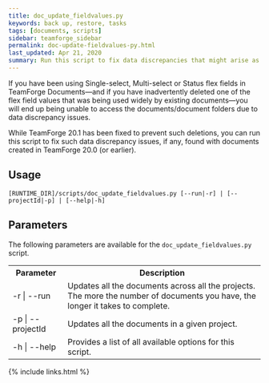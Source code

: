 ```yaml
---
title: doc_update_fieldvalues.py
keywords: back up, restore, tasks
tags: [documents, scripts]
sidebar: teamforge_sidebar
permalink: doc-update-fieldvalues-py.html
last_updated: Apr 21, 2020
summary: Run this script to fix data discrepancies that might arise as a result of deleting one of the Single-select, Multi-select or Status field values of documents. 
---
```

<!-- Artifact artf397133 : [Doc Task] for artf395460-Script to fix data discrepancy in documents -->
If you have been using Single-select, Multi-select or Status flex fields in TeamForge Documents—and if you have inadvertently deleted one of the flex field values that was being used widely by existing documents—you will end up being unable to access the documents/document folders due to data discrepancy issues.

While TeamForge 20.1 has been fixed to prevent such deletions, you can run this script to fix such data discrepancy issues, if any, found with documents created in TeamForge 20.0 (or earlier). 

## Usage

```shell
[RUNTIME_DIR]/scripts/doc_update_fieldvalues.py [--run|-r] | [--projectId|-p] | [--help|-h]
````

## Parameters

The following parameters are available for the `doc_update_fieldvalues.py` script.

<table>
	<tr>
		<th>Parameter</th>
		<th>Description</th>
	</tr>
	<tr>
		<td>-r | --run</td>
		<td>Updates all the documents across all the projects. The more the number of documents you have, the longer it takes to complete.</td>
	</tr>
	<tr>
		<td>-p | --projectId</td>
		<td>Updates all the documents in a given project.</td>
	</tr>
	<tr>
		<td>-h | --help</td>
		<td>Provides a list of all available options for this script.</td>
	</tr>
</table>

{% include links.html %}
